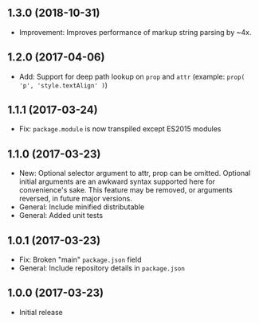 ## 1.3.0 (2018-10-31)

- Improvement: Improves performance of markup string parsing by ~4x.

## 1.2.0 (2017-04-06)

- Add: Support for deep path lookup on `prop` and `attr` (example: `prop( 'p', 'style.textAlign' )`)

## 1.1.1 (2017-03-24)

- Fix: `package.module` is now transpiled except ES2015 modules

## 1.1.0 (2017-03-23)

- New: Optional selector argument to attr, prop can be omitted. Optional initial arguments are an awkward syntax supported here for convenience's sake. This feature may be removed, or arguments reversed, in future major versions.
- General: Include minified distributable
- General: Added unit tests

## 1.0.1 (2017-03-23)

- Fix: Broken "main" `package.json` field
- General: Include repository details in `package.json`

## 1.0.0 (2017-03-23)

- Initial release
